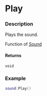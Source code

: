 # Play

### Description

Plays the sound.

Function of [Sound](/classes/Sound/)

#### Returns

`void`

### Example

```lua
sound:Play()
```
